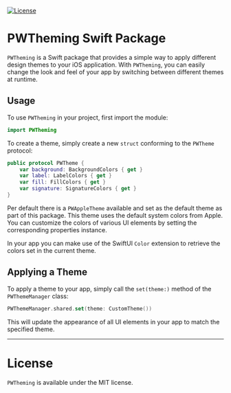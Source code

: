 [![License](https://img.shields.io/badge/License-MIT-blue.svg)](https://github.com/pwoessner/pwtheming/blob/main/LICENSE)

# PWTheming Swift Package

`PWTheming` is a Swift package that provides a simple way to apply different design themes to your iOS application. 
With `PWTheming`, you can easily change the look and feel of your app by switching between different themes at runtime. 

## Usage
To use `PWTheming` in your project, first import the module:

```swift
import PWTheming
```

To create a theme, simply create a new `struct` conforming to the `PWTheme` protocol:

```swift
public protocol PWTheme {
    var background: BackgroundColors { get }
    var label: LabelColors { get }
    var fill: FillColors { get }
    var signature: SignatureColors { get }
}
```

Per default there is a `PWAppleTheme` available and set as the default theme as part of this package.
This theme uses the default system colors from Apple.
You can customize the colors of various UI elements by setting the corresponding properties instance.

In your app you can make use of the SwiftUI `Color` extension to retrieve the colors set in the current theme.

## Applying a Theme
To apply a theme to your app, simply call the `set(theme:)` method of the `PWThemeManager` class:

```swift
PWThemeManager.shared.set(theme: CustomTheme())
```

This will update the appearance of all UI elements in your app to match the specified theme.


---
# License
`PWTheming` is available under the MIT license.

